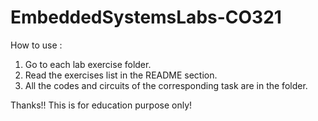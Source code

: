 # EmbeddedSystemsLabs-CO321
How to use :

  1. Go to each lab exercise folder.
  2. Read the exercises list in the README section.
  3. All the codes and circuits of the corresponding task are in the folder.

Thanks!! This is for education purpose only!

